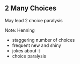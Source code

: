 ##  2 Many Choices

May lead 2 choice paralysis

Note:
Henning

- staggering number of choices
- frequent new and shiny
- jokes about it
- choice paralysis
